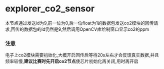 # explorer_co2_sensor

本节点通过发送id为9,前一位为0,后一位float为1的数据包发送co2模块的回传请求,回传的数据包的id仍然是9,然后调用OpenCV库绘制窗口显示co2的ppm

### 注意

电子上co2模块需要初始化,大概开启回传后等待20s左右才会反馈真实数据,并且频率较慢,**建议比赛时先开启co2节点**使芯片初始化再关闭,用时再开启